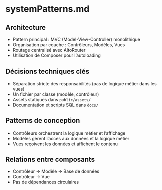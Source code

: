 # systemPatterns.md

## Architecture

- Pattern principal : MVC (Model-View-Controller) monolithique
- Organisation par couche : Contrôleurs, Modèles, Vues
- Routage centralisé avec AltoRouter
- Utilisation de Composer pour l’autoloading

## Décisions techniques clés

- Séparation stricte des responsabilités (pas de logique métier dans les vues)
- Un fichier par classe (modèle, contrôleur)
- Assets statiques dans `public/assets/`
- Documentation et scripts SQL dans `docs/`

## Patterns de conception

- Contrôleurs orchestrent la logique métier et l’affichage
- Modèles gèrent l’accès aux données et la logique métier
- Vues reçoivent les données et affichent le contenu

## Relations entre composants

- Contrôleur → Modèle → Base de données
- Contrôleur → Vue
- Pas de dépendances circulaires
